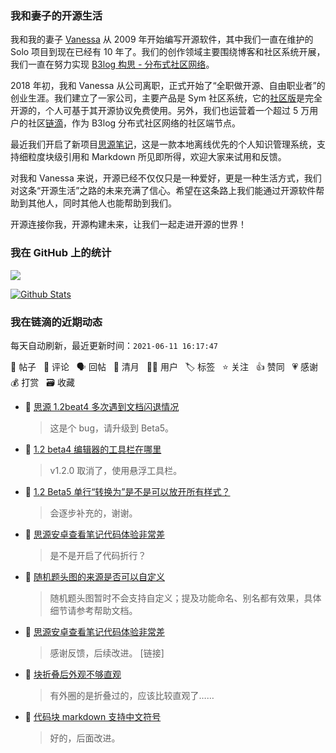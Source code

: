 ### 我和妻子的开源生活

我和我的妻子 [Vanessa](https://github.com/Vanessa219) 从 2009 年开始编写开源软件，其中我们一直在维护的 Solo 项目到现在已经有 10 年了。我们的创作领域主要围绕博客和社区系统开展，我们一直在努力实现 [B3log 构思 - 分布式社区网络](https://ld246.com/article/1546941897596)。

2018 年初，我和 Vanessa 从公司离职，正式开始了“全职做开源、自由职业者”的创业生涯。我们建立了一家公司，主要产品是 Sym 社区系统，它的[社区版](https://github.com/88250/symphony)是完全开源的，个人可基于其开源协议免费使用。另外，我们也运营着一个超过 5 万用户的社区[链滴](https://ld246.com)，作为 B3log 分布式社区网络的社区端节点。

最近我们开启了新项目[思源笔记](https://github.com/siyuan-note/siyuan)，这是一款本地离线优先的个人知识管理系统，支持细粒度块级引用和 Markdown 所见即所得，欢迎大家来试用和反馈。

对我和 Vanessa 来说，开源已经不仅仅只是一种爱好，更是一种生活方式，我们对这条“开源生活”之路的未来充满了信心。希望在这条路上我们能通过开源软件帮助到其他人，同时其他人也能帮助到我们。

开源连接你我，开源构建未来，让我们一起走进开源的世界！

### 我在 GitHub 上的统计

<a title="Hits" target="_blank" href="https://github.com/88250/88250"><img src="https://hits.b3log.org/88250/88250.svg"></a>

[![Github Stats](https://github-readme-stats.vercel.app/api?username=88250&theme=tokyonight&show_icons=true)](https://github.com/88250)

<!--events start -->

### 我在链滴的近期动态

每天自动刷新，最近更新时间：`2021-06-11 16:17:47`

📝 帖子 &nbsp; 💬 评论 &nbsp; 🗣 回帖 &nbsp; 🌙 清月 &nbsp; 👨‍💻 用户 &nbsp; 🏷️ 标签 &nbsp; ⭐️ 关注 &nbsp; 👍 赞同 &nbsp; 💗 感谢 &nbsp; 💰 打赏 &nbsp; 🗃 收藏

* 💬 [思源 1.2beat4 多次遇到文档闪退情况](https://ld246.com/article/1623394677386/comment/1623396714146#comments)

  > 这是个 bug，请升级到 Beta5。
* 💬 [1.2 beta4 编辑器的工具栏在哪里](https://ld246.com/article/1623381387145/comment/1623396648288#comments)

  > v1.2.0 取消了，使用悬浮工具栏。
* 💬 [1.2 Beta5 单行“转换为”是不是可以放开所有样式？](https://ld246.com/article/1623379092582/comment/1623379140465#comments)

  > 会逐步补充的，谢谢。
* 💬 [思源安卓查看笔记代码体验非常差](https://ld246.com/article/1623333434684/comment/1623378901931#comments)

  > 是不是开启了代码折行？
* 💬 [随机题头图的来源是否可以自定义](https://ld246.com/article/1623344739782/comment/1623371270377#comments)

  > 随机题头图暂时不会支持自定义；提及功能命名、别名都有效果，具体细节请参考帮助文档。
* 💬 [思源安卓查看笔记代码体验非常差](https://ld246.com/article/1623333434684/comment/1623334856892#comments)

  > 感谢反馈，后续改进。 [链接]
* 💬 [块折叠后外观不够直观](https://ld246.com/article/1623329219760/comment/1623329544962#comments)

  > 有外圈的是折叠过的，应该比较直观了……
* 💬 [代码块 markdown 支持中文符号](https://ld246.com/article/1623318683736/comment/1623323580070#comments)

  > 好的，后面改进。


<!--events end -->

